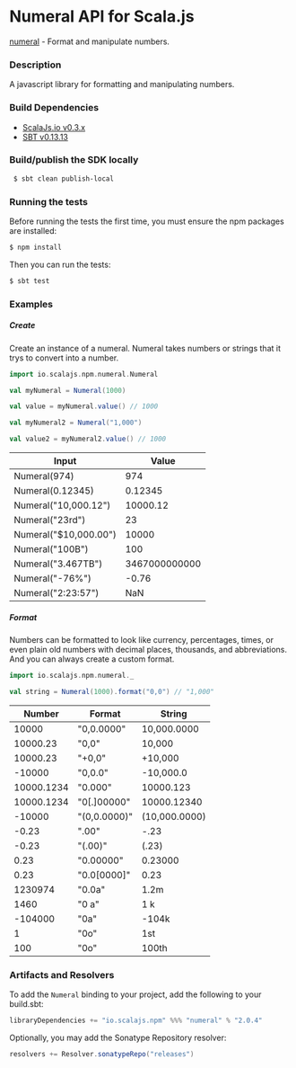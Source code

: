 Numeral API for Scala.js
================================
[numeral](https://www.npmjs.com/package/numeral) - Format and manipulate numbers.

### Description

A javascript library for formatting and manipulating numbers.

### Build Dependencies

* [ScalaJs.io v0.3.x](https://github.com/scalajs-io/scalajs.io)
* [SBT v0.13.13](http://www.scala-sbt.org/download.html)

### Build/publish the SDK locally

```bash
 $ sbt clean publish-local
```

### Running the tests

Before running the tests the first time, you must ensure the npm packages are installed:

```bash
$ npm install
```

Then you can run the tests:

```bash
$ sbt test
```

### Examples

##### Create

Create an instance of a numeral. Numeral takes numbers or strings that it trys to convert into a number.

```scala
import io.scalajs.npm.numeral.Numeral

val myNumeral = Numeral(1000)

val value = myNumeral.value() // 1000

val myNumeral2 = Numeral("1,000")

val value2 = myNumeral2.value() // 1000
```

| Input                | Value         |
|----------------------|---------------|
| Numeral(974)         | 974           |
| Numeral(0.12345)     | 0.12345       |
| Numeral("10,000.12") | 10000.12      |
| Numeral("23rd")      | 23            |
| Numeral("$10,000.00")| 10000         |
| Numeral("100B")      | 100           |
| Numeral("3.467TB")   | 3467000000000 |
| Numeral("-76%")	   | -0.76         |
| Numeral("2:23:57")   | NaN           |

##### Format

Numbers can be formatted to look like currency, percentages, times, or even plain old numbers with decimal places, thousands, and abbreviations. And you can always create a custom format.

```scala
import io.scalajs.npm.numeral._

val string = Numeral(1000).format("0,0") // "1,000"
```

| Number        | Format        | String            |
|---------------|---------------|-------------------|
| 10000	        | "0,0.0000"    |	10,000.0000     |
| 10000.23	    | "0,0"	        | 10,000            |
| 10000.23	    | "+0,0"	    | +10,000           |
| -10000	    | "0,0.0"	    | -10,000.0         |
| 10000.1234    | "0.000"	    | 10000.123         |
| 10000.1234    | "0[.]00000"	| 10000.12340       |
| -10000	    | "(0,0.0000)"	| (10,000.0000)     |
| -0.23	        | ".00"	        | -.23              |
| -0.23	        | "(.00)"	    | (.23)             |
| 0.23	        | "0.00000"	    | 0.23000           |
| 0.23	        | "0.0[0000]"	| 0.23              |
| 1230974	    | "0.0a"	    | 1.2m              |
| 1460	        | "0 a"	        | 1 k               |
| -104000	    | "0a"	        | -104k             |
| 1		        | "0o"          | 1st               |   
| 100	        | "0o"	        | 100th             |
    
### Artifacts and Resolvers

To add the `Numeral` binding to your project, add the following to your build.sbt:  

```sbt
libraryDependencies += "io.scalajs.npm" %%% "numeral" % "2.0.4"
```

Optionally, you may add the Sonatype Repository resolver:

```sbt   
resolvers += Resolver.sonatypeRepo("releases") 
```